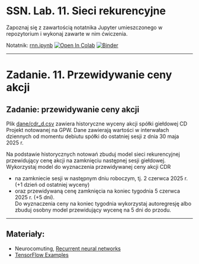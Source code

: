 # SSN. Lab. 11. Sieci rekurencyjne

Zapoznaj się z zawartością notatnika Jupyter umieszczonego w repozytorium i wykonaj zawarte w nim ćwiczenia.

Notatnik: [rnn.ipynb](https://github.com/IS-UMK/ssn_lab_11/blob/master/rnn.ipynb)
[![Open In Colab](https://colab.research.google.com/assets/colab-badge.svg)](https://colab.research.google.com/github/IS-UMK/ssn_lab_11/blob/master/rnn.ipynb) [![Binder](https://mybinder.org/badge_logo.svg)](https://mybinder.org/v2/gh/IS-UMK/ssn_lab_11/master?filepath=rnn.ipynb)

---

# Zadanie. 11. Przewidywanie ceny akcji

## Zadanie: przewidywanie ceny akcji

Plik [dane/cdr_d.csv](dane/cdr_d.csv) zawiera historyczne wyceny akcji spółki giełdowej CD Projekt notowanej na GPW. Dane zawierają wartości w interwałach dziennych od momentu debiutu spółki do ostatniej sesji z dnia 30 maja 2025 r. 

Na podstawie historycznych notowań zbuduj model sieci rekurencyjnej przewidujący cenę akcji na zamknięciu następnej sesji giełdowej.  
Wykorzystaj model do wyznaczenia przewidywanej ceny akcji CDR 
* na zamkniecie sesji w następnym dniu roboczym, tj. 2 czerwca 2025 r. (+1 dzień od ostatniej wyceny) 
* oraz przewidywaną cenę zamknięcia na koniec tygodnia 5 czerwca 2025 r. (+5 dni). <br>Do wyznaczenia ceny na koniec tygodnia wykorzystaj autoregresję albo zbuduj osobny model przewidujący wycenę na 5 dni do przodu.

---
## Materiały:

* Neurocomuting, [Recurrent neural networks](https://julien-vitay.net/lecturenotes-neurocomputing/3-deeplearning/9-RNN.html)
* [TensorFlow Examples](https://github.com/tensorflow/examples/tree/master/courses/udacity_intro_to_tensorflow_for_deep_learning)



